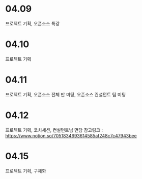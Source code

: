 # 04.09
프로젝트 기획, 오픈소스 특강

# 04.10 
프로젝트 기획

# 04.11
프로젝트 기획, 오픈소스 전체 반 미팅, 오픈소스 컨설턴트 팀 미팅

# 04.12 
프로젝트 기획, 코치세션, 컨설턴트님 면담 
참고링크 : https://www.notion.so/7051834693614585af248c7c47943bee

# 04.15
 프로젝트 기획, 구체화
